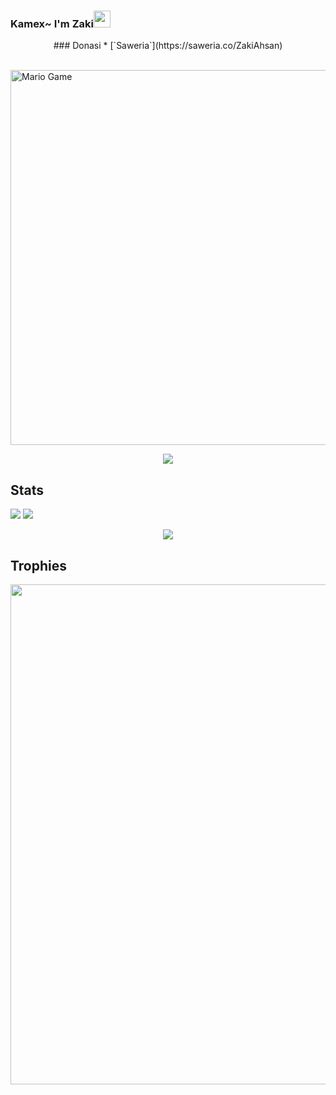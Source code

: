 	
### Kamex~ I'm Zaki<img src="https://github.com/TheDudeThatCode/TheDudeThatCode/blob/master/Assets/Hi.gif" width="27px">
<p align="center">
### Donasi
* [`Saweria`](https://saweria.co/ZakiAhsan)
</p>
<br>

<img src="https://github.com/TheDudeThatCode/TheDudeThatCode/blob/master/Assets/Developer.gif" alt="Mario Game" width="600" />


<p align="center">
    <img src="https://media4.giphy.com/media/qLFKvOpoS1N7ts7xO8/giphy.gif">
</p>
	
## Stats

<a href="https://github.com/ZakiGans"><img src="https://github-readme-stats.vercel.app/api?username=ZakiGans&show_icons=true&theme=radical"></a>
<a href="https://github.com/ZakiGans"><img src="https://github-readme-stats.vercel.app/api/top-langs/?username=ZakiGans&theme=highcontrast&layout=compact"></a>


<p align="center">
    <img src="https://github-readme-streak-stats.herokuapp.com/?user=ZakiGans">
</p>

## Trophies
<p align="center"> <img width=800 src="https://github-profile-trophy.vercel.app/?username=ZakiGans&row=2&column=3"/>
